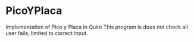 # PicoYPlaca
Implementation of Pico y Placa in Quito
This program is does not check all user fails, limited to correct input.
